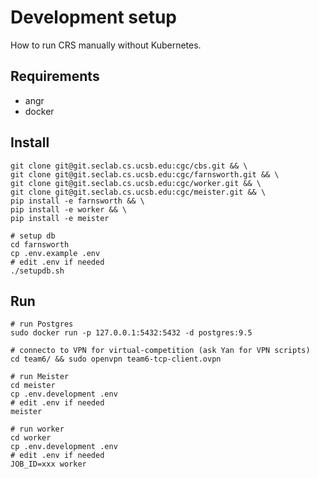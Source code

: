 # Development setup

How to run CRS manually without Kubernetes.

## Requirements

* angr
* docker


## Install

```
git clone git@git.seclab.cs.ucsb.edu:cgc/cbs.git && \
git clone git@git.seclab.cs.ucsb.edu:cgc/farnsworth.git && \
git clone git@git.seclab.cs.ucsb.edu:cgc/worker.git && \
git clone git@git.seclab.cs.ucsb.edu:cgc/meister.git && \
pip install -e farnsworth && \
pip install -e worker && \
pip install -e meister

# setup db
cd farnsworth
cp .env.example .env
# edit .env if needed
./setupdb.sh
```


## Run

```
# run Postgres
sudo docker run -p 127.0.0.1:5432:5432 -d postgres:9.5

# connecto to VPN for virtual-competition (ask Yan for VPN scripts)
cd team6/ && sudo openvpn team6-tcp-client.ovpn

# run Meister
cd meister
cp .env.development .env
# edit .env if needed
meister

# run worker
cd worker
cp .env.development .env
# edit .env if needed
JOB_ID=xxx worker
```
